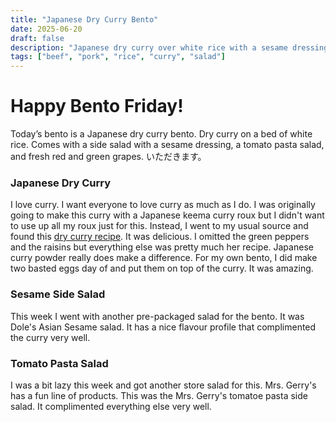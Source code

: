 ```yaml
---
title: "Japanese Dry Curry Bento"
date: 2025-06-20
draft: false
description: "Japanese dry curry over white rice with a sesame dressing side salade, a tomato pasta salad, and grapes"
tags: ["beef", "pork", "rice", "curry", "salad"]
---
```



# Happy Bento Friday!

Today’s bento is a Japanese dry curry bento. Dry curry on a bed of white rice. Comes with a side salad with a sesame dressing, a tomato pasta salad, and fresh red and green grapes. いただきます。

### Japanese Dry Curry
I love curry. I want everyone to love curry as much as I do. I was originally going to make this curry with a Japanese keema curry roux but I didn't want to use up all my roux just for this. Instead, I went to my usual source and found this [dry curry recipe](https://www.justonecookbook.com/japanese-dry-curry/). It was delicious. I omitted the green peppers and the raisins but everything else was pretty much her recipe. Japanese curry powder really does make a difference. For my own bento, I did make two basted eggs day of and put them on top of the curry. It was amazing.

### Sesame Side Salad
This week I went with another pre-packaged salad for the bento. It was Dole's Asian Sesame salad. It has a nice flavour profile that complimented the curry very well.

### Tomato Pasta Salad
I was a bit lazy this week and got another store salad for this. Mrs. Gerry's has a fun line of products. This was the Mrs. Gerry's tomatoe pasta side salad. It complimented everything else very well.




